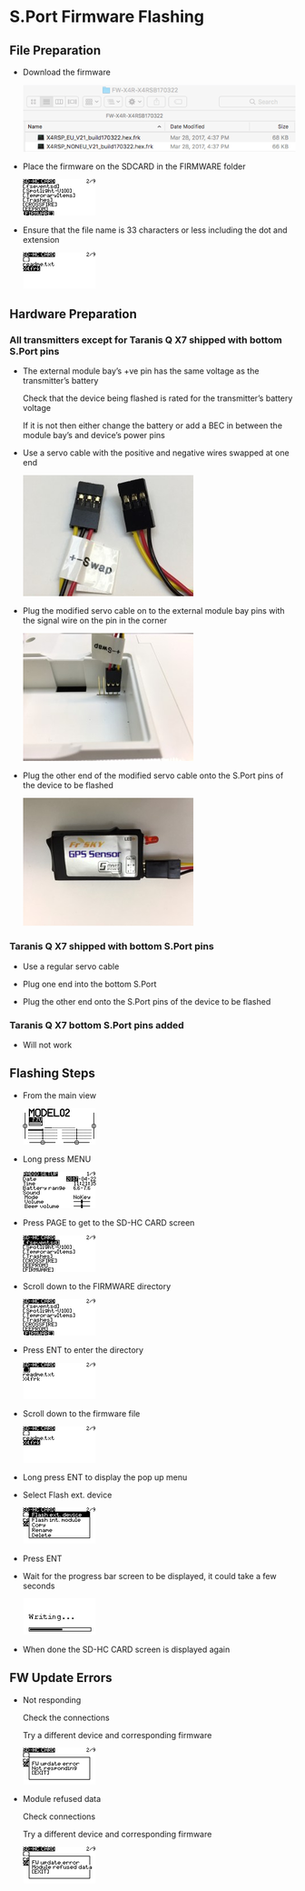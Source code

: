 # S.Port Firmware Flashing

## File Preparation

- Download the firmware

  ![](images/sport-flash-001-download-firmware.png)
  
- Place the firmware on the SDCARD in the FIRMWARE folder
  
  ![](images/sport-flash-104-sd-hc-firmware.png)

- Ensure that the file name is 33 characters or less including the dot and extension

  ![](images/sport-flash-106-sd-hc-firmware-file-selected.png)
  
## Hardware Preparation

### All transmitters except for Taranis Q X7 shipped with bottom S.Port pins

- The external module bay’s +ve pin has the same voltage as the transmitter’s battery

  Check that the device being flashed is rated for the transmitter’s battery voltage

  If it is not then either change the battery or add a BEC in between the module bay’s  and device’s power pins

- Use a servo cable with the positive and negative wires swapped at one end

  ![](images/sport-flash-002-modified-servo-cable-small.jpg)

- Plug the modified servo cable on to the external module bay pins with the signal wire on the pin in the corner

  ![](images/sport-flash-003-ext-bay-small.jpg)

- Plug the other end of the modified servo cable onto the S.Port pins of the device to be flashed

  ![](images/sport-flash-004-gps-small.jpg)

### Taranis Q X7 shipped with bottom S.Port pins

- Use a regular servo cable

- Plug one end into the bottom S.Port

- Plug the other end onto the S.Port pins of the device to be flashed

### Taranis Q X7 bottom S.Port pins added

- Will not work

## Flashing Steps

- From the main view

  ![](images/sport-flash-101-main-view.png)
  
- Long press MENU

  ![](images/sport-flash-102-radio-setup.png)
  
- Press PAGE to get to the SD-HC CARD screen

  ![](images/sport-flash-103-sd-hc-card.png)
  
- Scroll down to the FIRMWARE directory

  ![](images/sport-flash-104-sd-hc-firmware.png)
  
- Press ENT to enter the directory

  ![](images/sport-flash-105-sd-hc-firmware-files.png)
  
- Scroll down to the firmware file

  ![](images/sport-flash-106-sd-hc-firmware-file-selected.png)

- Long press ENT to display the pop up menu

- Select Flash ext. device

  ![](images/sport-flash-107-flash-ext.png)
  
- Press ENT
  
- Wait for the progress bar screen to be displayed, it could take a few seconds

  ![](images/sport-flash-108-writing.png)
  
- When done the SD-HC CARD screen is displayed again

## FW Update Errors

- Not responding
  
  Check the connections
  
  Try a different device and corresponding firmware

  ![](images/sport-flash-109-no-response.png)
  
- Module refused data

  Check connections

  Try a different device and corresponding firmware
  
  ![](images/sport-flash-110-module-refused-data.png)
  

